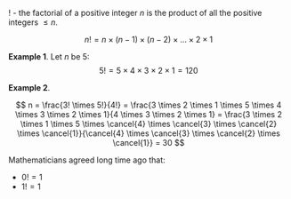 
$!$ - the factorial of a positive integer $n$ is the product of all the positive integers $\leq n$.

$$
n! = n \times (n - 1) \times (n - 2) \times ... \times 2 \times 1
$$

**Example 1**. Let $n$ be $5$:
$$
5! = 5 \times 4 \times 3 \times 2 \times 1 = 120
$$

**Example 2**.

$$
n = \frac{3! \times 5!}{4!} 
= \frac{3 \times 2 \times 1 \times 5 \times 4 \times 3 \times 2 \times 1}{4 \times 3 \times 2 \times 1} 
= \frac{3 \times 2 \times 1 \times 5 \times \cancel{4} \times \cancel{3} \times \cancel{2} \times \cancel{1}}{\cancel{4} \times \cancel{3} \times \cancel{2} \times \cancel{1}} = 30
$$

Mathematicians agreed long time ago that:

- $0! = 1$
- $1! = 1$
